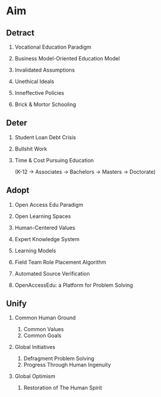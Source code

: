 # Aim

## Detract

1. Vocational Education Paradigm

2. Business Model-Oriented Education Model

3. Invalidated Assumptions

4. Unethical Ideals

5. Inneffective Policies

6. Brick & Mortor Schooling

## Deter

1. Student Loan Debt Crisis

2. Bullshit Work

3. Time & Cost Pursuing Education

   (K-12 -> Associates -> Bachelors -> Masters -> Doctorate)

## Adopt

1. Open Access Edu Paradigm

2. Open Learning Spaces

3. Human-Centered Values

4. Expert Knowledge System

5. Learning Models

6. Field Team Role Placement Algorithm

7. Automated Source Verification

8. OpenAccessEdu: a Platform for Problem Solving

## Unify

1. Common Human Ground

   1. Common Values
   2. Common Goals

2. Global Initiatives

   1. Defragment Problem Solving
   2. Progress Through Human Ingenuity

3. Global Optimism

   1. Restoration of The Human Spirit
